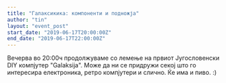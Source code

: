 ```yaml
---
title: "Галаксикика: компоненти и подножја"
author: "tin"
layout: "event_post"
start_date: "2019-06-17T20:00:00Z"
end_date: "2019-06-17T22:00:00Z"
---
```


Вечерва во 20:00ч продолжуваме со лемење на првиот Југословенски DIY компјутер "Galaksija". Може да ни се придружи секој што го интересира електроника, ретро компјутери и слично. Ќе има и пиво. :)
